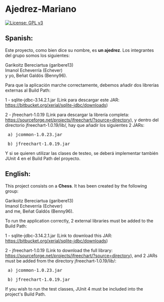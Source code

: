 # Ajedrez-Mariano

[![License: GPL v3](https://img.shields.io/badge/License-GPLv3-blue.svg)](https://www.gnu.org/licenses/gpl-3.0)

## Spanish:

Este proyecto, como bien dice su nombre, es **un ajedrez**. Los integrantes del grupo somos los siguientes: <br>

Garikoitz Bereciartua (garibere13) <br>
Imanol Echeverría (Echever) <br>
y yo, Beñat Galdós (Benny96). <br>

Para que la aplicación marche correctamente, debemos añadir dos librerías externas al Build Path: <br>

1 - sqlite-jdbc-3.14.2.1.jar (Link para descargar este JAR: https://bitbucket.org/xerial/sqlite-jdbc/downloads)

2 - jfreechart-1.0.19 (Link para descargar la librería completa: https://sourceforge.net/projects/jfreechart/?source=directory), y dentro del directorio jfreechart-1.0.19/lib/, hay que añadir los siguientes 2 JARs:

<pre> a) jcommon-1.0.23.jar </pre> 

<pre> b) jfreechart-1.0.19.jar </pre>

Y si se quieren utilizar las clases de testeo, se deberá implementar también JUnit 4 en el Build Path del proyecto.

## English:

This project consists on a **Chess**. It has been created by the following group: <br>

Garikoitz Bereciartua (garibere13) <br>
Imanol Echeverría (Echever) <br>
and me, Beñat Galdós (Benny96). <br>

To run the application correctly, 2 external libraries must be added to the Build Path: <br>

1 - sqlite-jdbc-3.14.2.1.jar (Link to download this JAR: https://bitbucket.org/xerial/sqlite-jdbc/downloads)

2 - jfreechart-1.0.19 (Link to download the full library: https://sourceforge.net/projects/jfreechart/?source=directory), and 2 JARs must be added from the directory jfreechart-1.0.19/lib/:

<pre> a) jcommon-1.0.23.jar </pre> 

<pre> b) jfreechart-1.0.19.jar </pre>

If you wish to run the test classes, JUnit 4 must be included into the project's Build Path.
